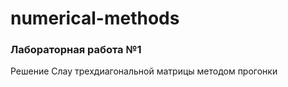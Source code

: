 # numerical-methods
<h3>Лабораторная работа №1</h3> Решение Слау трехдиагональной матрицы методом прогонки
